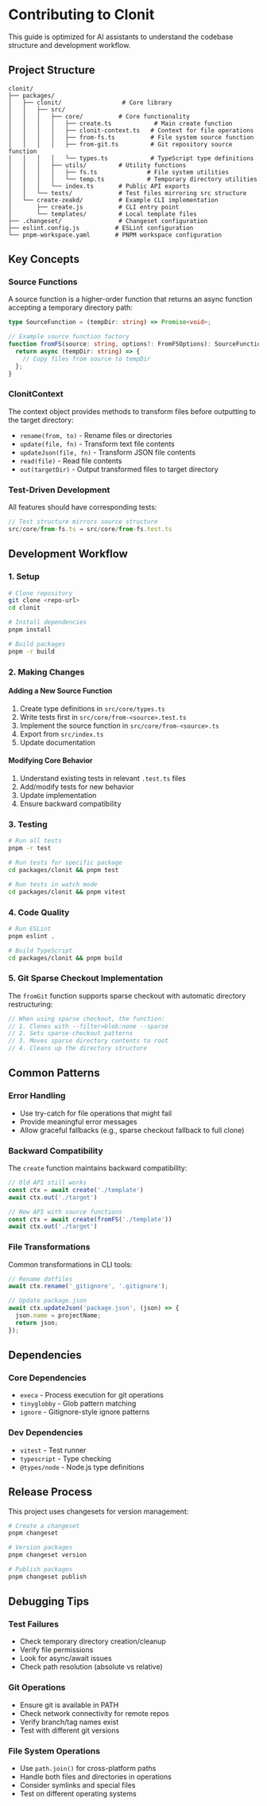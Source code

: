 # Contributing to Clonit

This guide is optimized for AI assistants to understand the codebase structure and development workflow.

## Project Structure

```
clonit/
├── packages/
│   ├── clonit/                 # Core library
│   │   ├── src/
│   │   │   ├── core/          # Core functionality
│   │   │   │   ├── create.ts            # Main create function
│   │   │   │   ├── clonit-context.ts   # Context for file operations
│   │   │   │   ├── from-fs.ts          # File system source function
│   │   │   │   ├── from-git.ts         # Git repository source function
│   │   │   │   └── types.ts            # TypeScript type definitions
│   │   │   ├── utils/         # Utility functions
│   │   │   │   ├── fs.ts              # File system utilities
│   │   │   │   └── temp.ts            # Temporary directory utilities
│   │   │   └── index.ts       # Public API exports
│   │   └── tests/             # Test files mirroring src structure
│   └── create-zeakd/          # Example CLI implementation
│       ├── create.js          # CLI entry point
│       └── templates/         # Local template files
├── .changeset/                # Changeset configuration
├── eslint.config.js          # ESLint configuration
└── pnpm-workspace.yaml       # PNPM workspace configuration
```

## Key Concepts

### Source Functions
A source function is a higher-order function that returns an async function accepting a temporary directory path:

```typescript
type SourceFunction = (tempDir: string) => Promise<void>;

// Example source function factory
function fromFS(source: string, options?: FromFSOptions): SourceFunction {
  return async (tempDir: string) => {
    // Copy files from source to tempDir
  };
}
```

### ClonitContext
The context object provides methods to transform files before outputting to the target directory:

- `rename(from, to)` - Rename files or directories
- `update(file, fn)` - Transform text file contents
- `updateJson(file, fn)` - Transform JSON file contents
- `read(file)` - Read file contents
- `out(targetDir)` - Output transformed files to target directory

### Test-Driven Development
All features should have corresponding tests:

```typescript
// Test structure mirrors source structure
src/core/from-fs.ts → src/core/from-fs.test.ts
```

## Development Workflow

### 1. Setup
```bash
# Clone repository
git clone <repo-url>
cd clonit

# Install dependencies
pnpm install

# Build packages
pnpm -r build
```

### 2. Making Changes

#### Adding a New Source Function
1. Create type definitions in `src/core/types.ts`
2. Write tests first in `src/core/from-<source>.test.ts`
3. Implement the source function in `src/core/from-<source>.ts`
4. Export from `src/index.ts`
5. Update documentation

#### Modifying Core Behavior
1. Understand existing tests in relevant `.test.ts` files
2. Add/modify tests for new behavior
3. Update implementation
4. Ensure backward compatibility

### 3. Testing
```bash
# Run all tests
pnpm -r test

# Run tests for specific package
cd packages/clonit && pnpm test

# Run tests in watch mode
cd packages/clonit && pnpm vitest
```

### 4. Code Quality
```bash
# Run ESLint
pnpm eslint .

# Build TypeScript
cd packages/clonit && pnpm build
```

### 5. Git Sparse Checkout Implementation
The `fromGit` function supports sparse checkout with automatic directory restructuring:

```typescript
// When using sparse checkout, the function:
// 1. Clones with --filter=blob:none --sparse
// 2. Sets sparse-checkout patterns
// 3. Moves sparse directory contents to root
// 4. Cleans up the directory structure
```

## Common Patterns

### Error Handling
- Use try-catch for file operations that might fail
- Provide meaningful error messages
- Allow graceful fallbacks (e.g., sparse checkout fallback to full clone)

### Backward Compatibility
The `create` function maintains backward compatibility:
```typescript
// Old API still works
const ctx = await create('./template')
await ctx.out('./target')

// New API with source functions
const ctx = await create(fromFS('./template'))
await ctx.out('./target')
```

### File Transformations
Common transformations in CLI tools:
```javascript
// Rename dotfiles
await ctx.rename('_gitignore', '.gitignore');

// Update package.json
await ctx.updateJson('package.json', (json) => {
  json.name = projectName;
  return json;
});
```

## Dependencies

### Core Dependencies
- `execa` - Process execution for git operations
- `tinyglobby` - Glob pattern matching
- `ignore` - Gitignore-style ignore patterns

### Dev Dependencies
- `vitest` - Test runner
- `typescript` - Type checking
- `@types/node` - Node.js type definitions

## Release Process

This project uses changesets for version management:

```bash
# Create a changeset
pnpm changeset

# Version packages
pnpm changeset version

# Publish packages
pnpm changeset publish
```

## Debugging Tips

### Test Failures
- Check temporary directory creation/cleanup
- Verify file permissions
- Look for async/await issues
- Check path resolution (absolute vs relative)

### Git Operations
- Ensure git is available in PATH
- Check network connectivity for remote repos
- Verify branch/tag names exist
- Test with different git versions

### File System Operations
- Use `path.join()` for cross-platform paths
- Handle both files and directories in operations
- Consider symlinks and special files
- Test on different operating systems